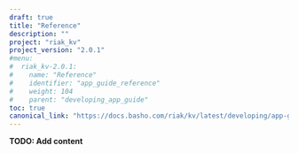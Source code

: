 ```yaml
---
draft: true
title: "Reference"
description: ""
project: "riak_kv"
project_version: "2.0.1"
#menu:
#  riak_kv-2.0.1:
#    name: "Reference"
#    identifier: "app_guide_reference"
#    weight: 104
#    parent: "developing_app_guide"
toc: true
canonical_link: "https://docs.basho.com/riak/kv/latest/developing/app-guide/reference"
---
```


**TODO: Add content**
